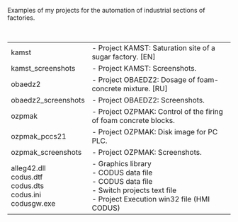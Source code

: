 <p>
Examples of my projects for the automation of industrial sections of factories.
</p><br>

<table>
<tr><td> kamst               </td><td> - Project KAMST: Saturation site of a sugar factory. [EN]        </td></tr>
<tr><td> kamst_screenshots   </td><td> - Project KAMST: Screenshots.                                    </td></tr>
<tr><td> obaedz2             </td><td> - Project OBAEDZ2: Dosage of foam-concrete mixture. [RU]         </td></tr>
<tr><td> obaedz2_screenshots </td><td> - Project OBAEDZ2: Screenshots.                                  </td></tr>
<tr><td> ozpmak              </td><td> - Project OZPMAK: Control of the firing of foam concrete blocks. </td></tr>
<tr><td> ozpmak_pccs21       </td><td> - Project OZPMAK: Disk image for PC PLC.                         </td></tr>
<tr><td> ozpmak_screenshots  </td><td> - Project OZPMAK: Screenshots.                                   </td></tr>
<tr><td> 
         alleg42.dll  <br>
         codus.dtf    <br>
         codus.dts    <br>
         codus.ini    <br>
         codusgw.exe  <br>
</td><td>
        - Graphics library                   <br>
        - CODUS data file                    <br>
        - CODUS data file                    <br>
        - Switch projects text file          <br>
        - Project Execution win32 file (HMI CODUS) <br>
</td></tr>
</table>
